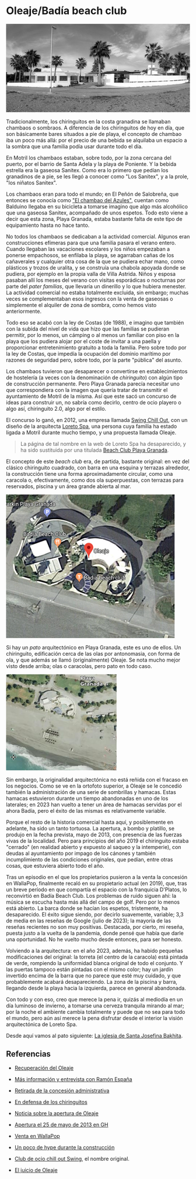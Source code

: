 # Oleaje/Badía beach club

![Oleaje en su forma original](img/oleaje.jpg)

Tradicionalmente, los chiringuitos en la costa granadina se llamaban
chambaos o sombraos. A diferencia de los chiringuitos de hoy en día,
que son básicamente bares situados a pie de playa, el concepto de
chambao iba un poco más allá: por el precio de una bebida se alquilaba
un espacio a la sombra que una familia podía usar durante todo el día.

En Motril los chambaos estaban, sobre todo, por la zona cercana del
puerto, por el barrio de Santa Adela y la playa de Poniente. Y la
bebida estrella era la gaseosa Sanitex. Como era lo primero que pedían
los granadinos de a pie, se les llegó a conocer como "Los Sanitex", y
a la prole, "los niñatos Sanitex".

Los chambaos eran para todo el mundo; en El Peñón de Salobreña, que
entonces se conocía como ["El chambao del
Azules"](https://www.ideal.es/granada/costa/201608/11/origen-sanitex-20160803231400.html),
cuentan como Balduino llegaba en su bicicleta a tomarse imagino que
algo más alcohólico que una gaseosa Sanitex, acompañado de unos
espetos. Todo esto viene a decir que esta zona, Playa Granada, estaba
bastante falta de este tipo de equipamiento hasta no hace tanto.

No todos los chambaos se dedicaban a la actividad comercial. Algunos
eran construcciones efímeras para que una familia pasara el verano
entero. Cuando llegaban las vacaciones escolares y los niños empezaban
a ponerse empachosos, se enfilaba la playa, se agarraban cañas de los
cañaverales y cualquier otra cosa de la que se pudiera echar mano,
como plásticos y trozos de uralita, y se construía una chabola apoyada
donde se pudiera, por ejemplo en la propia valla de Villa
Astrida. Niños y esposa pasaban allí los meses del verano con visitas
esporádicas o nocturnas por parte del *pater familias*, que llevaría
un dinerillo y lo que hubiera menester. La actividad comercial no
estaba totalmente excluida, sin embargo; muchas veces se
complementaban esos ingresos con la venta de gaseosas o simplemente el
alquiler de zona de sombra, como hemos visto anteriormente.

Todo eso se acabó con la ley de Costas (de 1988), e imagino que
también con la subida del nivel de vida que hizo que las familias se
pudieran permitir, por lo menos, un cámping o al menos un familiar con
piso en la playa que los pudiera alojar por el coste de invitar a una
paella y proporcionar entretenimiento gratuito a toda la familia. Pero
sobre todo por la ley de Costas, que impedía la ocupación del dominio
marítimo por razones de seguridad pero, sobre todo, por la parte
"pública" del asunto.

Los chambaos tuvieron que desaparecer o convertirse en
establecimientos de hostelería (a veces con la denominación de
*chiringuito*) con algún tipo de construcción permanente. Pero Playa
Granada parecía necesitar uno que correspondiera con la imagen que
quería tratar de transmitir el ayuntamiento de Motril de la misma. Así
que este sacó un concurso de ideas para construir un, no sabría como
decirlo, centro de ocio playero o algo así, chiringuito 2.0, algo por
el estilo.

El concurso lo ganó, en 2012, una empresa llamada [Swing Chill
Out](http://www.elfaromotril.es/2012/09/15/el-club-de-ocio-%E2%80%98swing%E2%80%99-chill-out-de-playa-granada-sera-referente-turistico-de-la-costa-granadina/),
con un diseño de la arquitecta [Loreto
Spa](https://www.behance.net/gallery/52436491/Oleaje-Playa-Granada),
una persona cuya familia ha estado ligada a Motril durante mucho
tiempo, y una propuesta llamada Oleaje.

> La página de tal nombre en la web de Loreto Spa ha desaparecido, y
> ha sido sustituida por una titulada [Beach Club Playa
> Granada](https://loretospa.es/proyectos/beach-club-playa-granada/).

El concepto de este *beach club* era, de partida, bastante original:
en vez del clásico chiringuito cuadrado, con barra en una esquina y
terrazas alrededor, la construcción tiene una forma aproximadamente
circular, como una caracola o, efectivamente, como dos ola
superpuestas, con terrazas para reservados, piscina y un área grande
abierta al mar.

![Captura satélite de Google Maps; todavía tiene los marcadores de las dos etapas del establecimiento: Oleaje y Badía Beach Club](img/oleaje.png)

Si hay un *pato* arquitectónico en Playa Granada, este es uno de
ellos. Un chiringuito, edificación cerca de las olas por antonomasia,
con forma de ola, y que además se llamó (originalmente) Oleaje. Se
nota mucho mejor visto desde arriba; olas o caracolas, pero pato en
todo caso.

![Ortofoto de Oleaje en sus orígenes](img/oleaje-ortofoto.png)

Sin embargo, la originalidad arquitectónica no está reñida con el
fracaso en los negocios. Como se ve en la ortofoto superior, a Oleaje
se le concedió también la administración de una serie de sombrillas y
hamacas. Estas hamacas estuvieron durante un tiempo abandonadas en uno
de los laterales; en 2023 han vuelto a tener un área de hamacas
servidas por el ahora Badía, pero el éxito de las mismas es
relativamente variable.

Porque el resto de la historia comercial hasta aquí, y posiblemente en
adelante, ha sido un tanto tortuosa. La apertura, a bombo y platillo,
se produjo en la fecha prevista, mayo de 2013, con presencia de las
fuerzas vivas de la localidad. Pero para principios del año 2019 el
chiringuito estaba "cerrado" (en realidad abierto y expuesto al saqueo
y la intemperie), con deudas al ayuntamiento por impago de los cánones
y también incumplimiento de las condiciones originales, que pedían,
entre otras cosas, que estuviera abierto todo el año.

Tras un episodio en el que los propietarios pusieron a la venta la
concesión en WallaPop, finalmente recaló en su propietario actual (en
2019), que, tras un breve período en que compartía el espacio con la
franquicia D'Platos, lo reconvirtió en Badía Beach Club. Los problemas
de ruido siguen ahí: la música se escucha hasta más allá del campo de
golf. Pero por lo menos está abierto. La barca donde se hacían los
espetos, tristemente, ha desaparecido. El éxito sigue siendo, por
decirlo suavemente, variable; 3,3 de media en las reseñas de Google
(julio de 2023); la mayoría de las reseñas recientes no son muy
positivas. Destacada, por cierto, mi reseña, puesta justo a la vuelta
de la pandemia, donde pensé que había que darle una oportunidad. No he
vuelto mucho desde entonces, para ser honesto.

Volviendo a la arquitectura: en el año 2023, además, ha habido
pequeñas modificaciones del original: la torreta (el centro de la
caracola) está pintada de verde, rompiendo la uniformidad blanca
original de todo el conjunto. Y las puertas tampoco están pintadas con
el mismo color; hay un jardín invertido encima de la barra que no
parece que esté muy cuidado, y que probablemente acabará
desapareciendo. La zona de la piscina y barra, llegando desde la playa
hacia la izquierda, parece en general abandonada.

Con todo y con eso, creo que merece la pena ir, quizás al
mediodía en un día luminoso de invierno, a tomarse una cerveza
tranquila mirando al mar; por la noche el ambiente cambia totalmente y
puede que no sea para todo el mundo, pero aún así merece la pena
disfrutar desde el interior la visión arquitectónica de Loreto Spa.

Desde aquí vamos al pato siguiente: [La iglesia de Santa Josefina Bakhita](iglesia-josefina-bakhita.md).


## Referencias

*  [Recuperación del Oleaje](https://www.ideal.es/granada/costa/nuevo-inversor-inyecta-20190613203108-nt.html)

*  [Más información y entrevista con Ramón España](https://www.ideal.es/granada/costa/manos-negras-querian-20190613204529-nt.html)

* [Retirada de la concesión administrativa](https://www.motrildigital.com/ayuntamiento-motril-acuerda-extinguir-la-concesion-administrativa-del-chiringuito-oleaje/)

* [En defensa de los chiringuitos](http://granadacostanacional.es/rompiendo-una-lanza-en-recuerdo-de-los-chiringuitos/)

* [Noticia sobre la apertura de Oleaje](https://www.ideal.es/granada/20121217/local/motril/club-ocio-chill-oleaje-201212171450.html)
* [Apertura el 25 de mayo de 2013 en GH](https://www.granadahoy.com/provincia/chiringuito-Playa-Granada-puertas-proximo_0_694730771.html)

*  [Venta en WallaPop](https://www.ideal.es/granada/costa/vende-chiringuito-playa-20190424185306-nt.html)

* [Un poco de hype durante la construcción](https://motrildigital.blogia.com/2012/121711-el-club-de-ocio-chill-out-oleaje-playa-granada-abrir-sus-puertas-el-pr-ximo-m.php)

*  [Club de ocio chill out Swing](http://www.elfaromotril.es/2012/09/15/el-club-de-ocio-%E2%80%98swing%E2%80%99-chill-out-de-playa-granada-sera-referente-turistico-de-la-costa-granadina/),
  el nombre original.

* [El juicio de Oleaje](https://cadenaser.com/emisora/2019/07/02/radio_motril/1562069221_752268.html)

